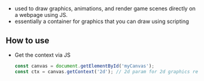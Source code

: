 # <canvas>
- used to draw graphics, animations, and render game scenes directly on a webpage using JS.
- essentially a container for graphics that you can draw using scripting

## How to use <canvas>
- Get the context via JS
    ```Javascript
    const canvas = document.getElementById('myCanvas');
    const ctx = canvas.getContext('2d'); // 2d param for 2d graphics rendering
    ```